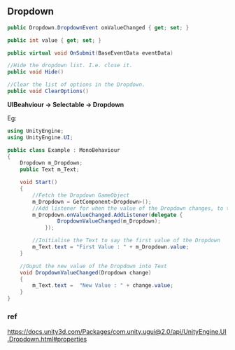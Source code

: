 ## Dropdown

```cs
public Dropdown.DropdownEvent onValueChanged { get; set; }

public int value { get; set; }

public virtual void OnSubmit(BaseEventData eventData)

//Hide the dropdown list. I.e. close it.
public void Hide()

//Clear the list of options in the Dropdown.
public void ClearOptions()
```

**UIBeahviour -> Selectable -> Dropdown**

Eg:

```cs
using UnityEngine;
using UnityEngine.UI;

public class Example : MonoBehaviour
{
    Dropdown m_Dropdown;
    public Text m_Text;

    void Start()
    {
        //Fetch the Dropdown GameObject
        m_Dropdown = GetComponent<Dropdown>();
        //Add listener for when the value of the Dropdown changes, to take action
        m_Dropdown.onValueChanged.AddListener(delegate {
                DropdownValueChanged(m_Dropdown);
            });

        //Initialise the Text to say the first value of the Dropdown
        m_Text.text = "First Value : " + m_Dropdown.value;
    }

    //Ouput the new value of the Dropdown into Text
    void DropdownValueChanged(Dropdown change)
    {
        m_Text.text =  "New Value : " + change.value;
    }
}
```
### ref 
https://docs.unity3d.com/Packages/com.unity.ugui@2.0/api/UnityEngine.UI.Dropdown.html#properties


